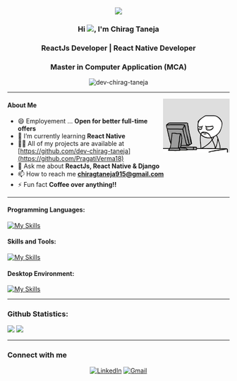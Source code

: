 <div align="center">
<img src="https://user-images.githubusercontent.com/42115530/92640221-9728ca00-f2fa-11ea-8994-c72b26e937de.gif" align="center"/>
</div>

<h3 align="center">Hi <img src="https://raw.githubusercontent.com/iampavangandhi/iampavangandhi/master/gifs/Hi.gif" width=40>, I'm Chirag Taneja</h3>
<h3 align="center">ReactJs Developer | React Native Developer</h3>
<h3 align="center">Master in Computer Application (MCA) </h3> 
<p align="center"><img src="https://komarev.com/ghpvc/?username=dev-chirag-taneja&label=Profile%20views&color=0e75b6&style=flat" alt="dev-chirag-taneja" /></p>
<hr>

<!-- Image -->
<img width="30%" align="right" alt="GIF" src="coder-1.gif" />
 
<!-- About Me -->
 #### About Me
- 😄 Employement ... **Open for better full-time offers**
- 🌱 I’m currently learning **React Native**
- 👨‍💻 All of my projects are available at [https://github.com/dev-chirag-taneja](https://github.com/PragatiVerma18)
- 💬 Ask me about **ReactJs, React Native & Django**
- 📫 How to reach me **chiragtaneja915@gmail.com**
- ⚡ Fun fact **Coffee over anything!!**
 
---

<!-- Languages, Frameworks and Tools -->
<h4>Programming Languages: </h4>
<p align="left">

[![My Skills](https://skillicons.dev/icons?i=python)](https://skillicons.dev)
</p>

<h4>Skills and Tools: </h4>
<p align="left">

[![My Skills](https://skillicons.dev/icons?i=html,css,js,bootstrap,tailwind,react,materialui,redux,python,django,mysql,git,github,heroku,firebase,graphql,netlify&perline=8)](https://skillicons.dev)
 
</p>

<h4>Desktop Environment: </h4>
<p align="left">

[![My Skills](https://skillicons.dev/icons?i=vscode,linux,discord,ubuntu&perline=8)](https://skillicons.dev)

</p>
<hr>

<!-- Github Statistics -->
### Github Statistics:
<p>
<img width="54%" src="https://github-readme-stats.vercel.app/api?username=dev-chirag-taneja&count_private=true&theme=dark&show_icons=true" />
<img width="45%" src="https://github-readme-stats.vercel.app/api/top-langs?username=dev-chirag-taneja&show_icons=true&count_private=true&theme=dark&locale=en&layout=compact&langs_count=5" />
</p>
<hr>

### Connect with me  
<div align="center">
<a  href="https://www.linkedin.com/in/chirag-taneja-b647981a4/" target="_blank"><img alt="LinkedIn" src="https://img.shields.io/badge/linkedin-%231E77B5.svg?&style=for-the-badge&logo=linkedin&logoColor=white" /></a>
<a href="mailto:chiragtaneja915@gmail.com"><img  alt="Gmail" src="https://img.shields.io/badge/Gmail-D14836?style=for-the-badge&logo=gmail&logoColor=white" />
</div> 
